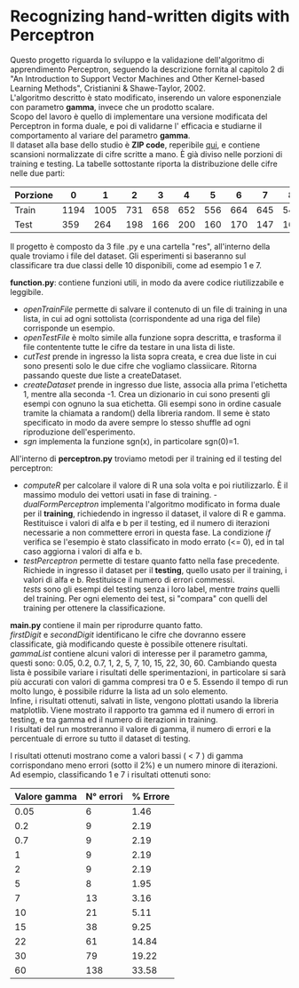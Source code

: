 # Recognizing hand-written digits with Perceptron
Questo progetto riguarda lo sviluppo e la validazione dell'algoritmo di apprendimento
Perceptron, seguendo la descrizione fornita al capitolo 2 di "An Introduction to Support Vector 
Machines and Other Kernel-based Learning Methods", Cristianini & Shawe-Taylor, 2002. <br>
L'algoritmo descritto è stato modificato, inserendo un valore esponenziale con parametro **gamma**, invece 
che un prodotto scalare. <br>
Scopo del lavoro è quello di implementare una versione modificata del Perceptron in forma duale, e poi di validarne l'
efficacia e studiarne il comportamento al variare del parametro **gamma**. <br>
Il dataset alla base dello studio è **ZIP code**, reperibile [qui](http://web.stanford.edu/~hastie/ElemStatLearn/), e 
contiene scansioni normalizzate di cifre scritte a mano. È già diviso nelle porzioni di training e testing.
La tabelle sottostante riporta la distribuzione delle cifre nelle due parti: <br>

Porzione | 0 | 1 | 2 | 3 | 4 | 5 | 6 | 7 | 8 | 9 | Totale
--- | --- | --- | --- | --- | --- | --- | --- | --- | --- | --- | ---
Train | 1194 | 1005 | 731 | 658 | 652 | 556 | 664 | 645 | 542 | 644 | 7291
Test | 359 | 264 | 198 | 166 | 200 | 160 | 170 | 147 | 166 | 177 | 2007

Il progetto è composto da 3 file .py e una cartella "res", all'interno della quale troviamo i file del dataset. Gli
 esperimenti si baseranno sul classificare tra due classi delle 10 disponibili, come ad esempio 1 e 7.<br>

**function.py**: contiene funzioni utili, in modo da avere codice riutilizzabile e leggibile.
- _openTrainFile_ permette di salvare il contenuto di un file di training in una lista, in cui ad ogni sottolista 
(corrispondente ad una riga del file) corrisponde un esempio. 
- _openTestFile_ è molto simile alla funzione sopra descritta, e trasforma il file contentente tutte le cifre da testare
in una lista di liste.
- _cutTest_ prende in ingresso la lista sopra creata, e crea due liste in cui sono presenti solo le due cifre che vogliamo
classiicare. Ritorna passando queste due liste a createDataset.
- _createDataset_ prende in ingresso due liste, associa alla prima l'etichetta 1, mentre alla seconda -1. Crea un 
dizionario in cui sono presenti gli esempi con ognuno la sua etichetta. Gli esempi sono in ordine casuale tramite la 
chiamata a random() della libreria random. Il seme è stato specificato in modo da avere sempre lo stesso shuffle ad ogni
riproduzione dell'esperimento.
- _sgn_ implementa la funzione sgn(x), in particolare sgn(0)=1.

All'interno di **perceptron.py** troviamo metodi per il training ed il testing del perceptron:
- _computeR_ per calcolare il valore di R una sola volta e poi riutilizzarlo. È il massimo modulo dei vettori usati in 
fase di training.
-_dualFormPerceptron_ implementa l'algoritmo modificato in forma duale per il **training**, richiedendo in ingresso il
dataset, il valore di R e gamma. Restituisce i valori di alfa e b per il testing, ed il numero di iterazioni necessarie
a non commettere errori in questa fase. La condizione _if_ verifica se l'esempio è stato classificato in modo errato 
(<= 0), ed in tal caso aggiorna i valori di alfa e b.
- _testPerceptron_ permette di testare quanto fatto nella fase precedente. Richiede in ingresso il dataset per il 
**testing**, quello usato per il training, i valori di alfa e b. Restituisce il numero di errori commessi. <br>
_tests_ sono gli esempi del testing senza i loro label, mentre _trains_ quelli del training. 
Per ogni elemento dei test, si "compara" con quelli del training per ottenere la classificazione.

**main.py** contiene il main per riprodurre quanto fatto. <br>
_firstDigit_ e _secondDigit_ identificano le cifre che dovranno essere classificate, già modificando queste è possibile
ottenere risultati. <br>
_gammaList_ contiene alcuni valori di interesse per il parametro gamma, questi sono: 
0.05, 0.2, 0.7, 1, 2, 5, 7, 10, 15, 22, 30, 60.
Cambiando questa lista è possibile variare i risultati delle sperimentazioni, in particolare si sarà più accurati con 
valori di gamma compresi tra 0 e 5. 
Essendo il tempo di run molto lungo, è possibile ridurre la lista ad un solo elemento.<br>
Infine, i risultati ottenuti, salvati in liste, vengono plottati usando la libreria matplotlib. Viene mostrato il 
rapporto tra gamma ed il numero di errori in testing, e tra gamma ed il numero di iterazioni in training. <br>
I risultati del run mostreranno il valore di gamma, il numero di errori e la percentuale di errore su tutto il dataset
di testing.

I risultati ottenuti mostrano come a valori bassi ( < 7 ) di gamma corrispondano meno errori (sotto il 2%) e un numero 
minore di iterazioni. <br>
Ad esempio, classificando 1 e 7 i risultati ottenuti sono:

Valore gamma | N° errori | % Errore
--- | --- | --- 
0.05 | 6 | 1.46 | 
0.2 | 9 | 2.19 |
0.7 | 9 | 2.19 |
1 | 9 | 2.19 |
2 | 9 | 2.19 |
5 | 8 | 1.95 |
7 | 13 | 3.16 |
10 | 21 | 5.11 |
15 | 38 | 9.25 |
22 | 61 | 14.84 |
30 | 79 | 19.22 |
60 | 138 | 33.58 |

